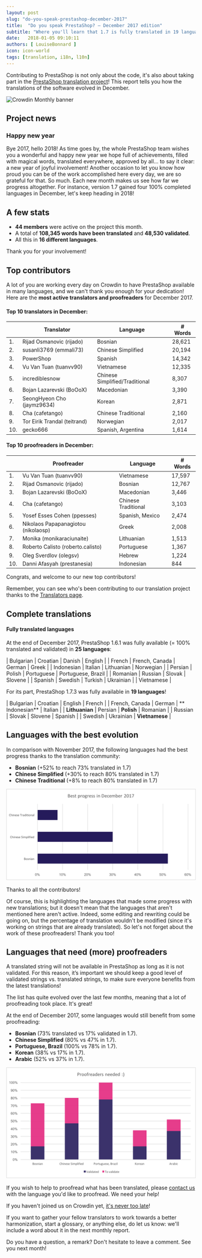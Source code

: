 ```yaml
---
layout: post
slug: "do-you-speak-prestashop-december-2017"
title:  "Do you speak PrestaShop? – December 2017 edition"
subtitle: "Where you'll learn that 1.7 is fully translated in 19 languages"
date:   2018-01-05 09:10:11
authors: [ LouiseBonnard ]
icon: icon-world
tags: [translation, i18n, l10n]
---
```


Contributing to PrestaShop is not only about the code, it's also about taking part in the [PrestaShop translation project](https://crowdin.com/project/prestashop-official)! This report tells you how the translations of the software evolved in December.

![Crowdin Monthly banner](/assets/images/2017/04/DYSpeakPS.jpg)

## Project news


### Happy new year

Bye 2017, hello 2018! As time goes by, the whole PrestaShop team wishes you a wonderful and happy new year we hope full of achievements, filled with magical words, translated everywhere, approved by all… to say it clear: a new year of joyful involvement! Another occasion to let you know how proud you can be of the work accomplished here every day, we are so grateful for that. So much. Each new month makes us see how far we progress altogether. For instance, version 1.7 gained four 100% completed languages in December, let's keep heading in 2018!


## A few stats

* **44 members** were active on the project this month.
* A total of **108,345 words have been translated** and **48,530 validated**.
* All this in **16 different languages**.

Thank you for your involvement!


## Top contributors

A lot of you are working every day on Crowdin to have PrestaShop available in many languages, and we can't thank you enough for your dedication! Here are the **most active translators and proofreaders** for December 2017.

#### Top 10 translators in December:

| |Translator | Language | # Words
|-|---------- | -------- | ----------------
 1. | Rijad Osmanovic (rijado) | Bosnian | 28,621
 2. | susanli3769 (emmali73) | Chinese Simplified | 20,194
 3. | PowerShop | Spanish | 14,342
 4. | Vu Van Tuan (tuanvv90) | Vietnamese | 12,335
 5. | incrediblesnow | Chinese Simplified/Traditional | 8,307
 6. | Bojan Lazarevski (BoOoX) | Macedonian | 3,390
 7. | SeongHyeon Cho (jaymz9634) | Korean | 2,871
 8. | Cha (cafetango) | Chinese Traditional | 2,160
 9. | Tor Eirik Trandal (teitrand) | Norwegian | 2,017
10. | gecko666 | Spanish, Argentina | 1,614


#### Top 10 proofreaders in December:

| | Proofreader | Language | # Words
|-| ---------- | -------- | ----------------
 1. | Vu Van Tuan (tuanvv90) | Vietnamese | 17,597
 2. | Rijad Osmanovic (rijado) | Bosnian | 12,767
 3. | Bojan Lazarevski (BoOoX) | Macedonian | 3,446
 4. | Cha (cafetango) | Chinese Traditional | 3,103
 5. | Yosef Esses Cohen (ppesses) | Spanish, Mexico | 2,474
 6. | Nikolaos Papapanagiotou (nikolaosp) | Greek | 2,008
 7. | Monika (monikaraciunaite) | Lithuanian | 1,513
 8. | Roberto Calisto (roberto.calisto) | Portuguese | 1,367
 9. | Oleg Sverdlov (olegsv) | Hebrew | 1,224
10. | Danni Afasyah (prestanesia) | Indonesian | 844

Congrats, and welcome to our new top contributors!

Remember, you can see who's been contributing to our translation project thanks to the [Translators page](http://translators.prestashop.com/).


## Complete translations

#### Fully translated languages

At the end of December 2017, PrestaShop 1.6.1 was fully available (= 100% translated and validated) in **25 languages**:

| Bulgarian | Croatian | Danish | English |
| French | French, Canada | German | Greek |
| Indonesian | Italian | Lithuanian | Norwegian |
| Persian | Polish | Portuguese | Portuguese, Brazil |
| Romanian | Russian | Slovak | Slovene | 
| Spanish | Swedish | Turkish | Ukrainian |
| Vietnamese |

For its part, PrestaShop 1.7.3 was fully available in **19 languages**!

| Bulgarian | Croatian | English | French |
| French, Canada | German | ** Indonesian** | Italian |
| **Lithuanian** | Persian | **Polish** | Romanian |
| Russian | Slovak | Slovene | Spanish |
| Swedish | Ukrainian | **Vietnamese** |


## Languages with the best evolution

In comparison with November 2017, the following languages had the best progress thanks to the translation community:

* **Bosnian** (+52% to reach 73% translated in 1.7)
* **Chinese Simplified** (+30% to reach 80% translated in 1.7)
* **Chinese Traditional** (+8% to reach 80% translated in 1.7)

![Best translation progress for December 2017](/assets/images/2018/01/Build_Crowdin_progress_December17.png)

Thanks to all the contributors!

Of course, this is highlighting the languages that made some progress with new translations; but it doesn't mean that the languages that aren't mentioned here aren't active. Indeed, some editing and rewriting could be going on, but the percentage of translation wouldn't be modified (since it's working on strings that are already translated). So let's not forget about the work of these proofreaders! Thank you too!

## Languages that need (more) proofreaders

A translated string will not be available in PrestaShop as long as it is not validated. For this reason, it’s important we should keep a good level of validated strings vs. translated strings, to make sure everyone benefits from the latest translations!

The list has quite evolved over the last few months, meaning that a lot of proofreading took place. It's great!

At the end of December 2017, some languages would still benefit from some proofreading:

* **Bosnian** (73% translated vs 17% validated in 1.7).
* **Chinese Simplified** (80% vs 47% in 1.7).
* **Portuguese, Brazil** (100% vs 78% in 1.7).
* **Korean** (38% vs 17% in 1.7).
* **Arabic** (52% vs 37% in 1.7).

![Languages that need proofreading](/assets/images/2018/01/Build_Crowdin_proofreading_December17.png)

If you wish to help to proofread what has been translated, please <a href="mailto:translation@prestashop.com?subject=Proofreading20PrestaShop20Translations">contact us</a> with the language you'd like to proofread. We need your help!

If you haven't joined us on Crowdin yet, [it's never too late](https://crowdin.com/project/prestashop-official)!

If you want to gather your fellow translators to work towards a better harmonization, start a glossary, or anything else, do let us know: we'll include a word about it in the next monthly report.

Do you have a question, a remark? Don't hesitate to leave a comment. See you next month!
